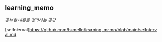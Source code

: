 ## learning_memo

*공부한 내용을 정리하는 공간*

[setInterval]<https://github.com/hamelln/learning_memo/blob/main/setInterval.md>
